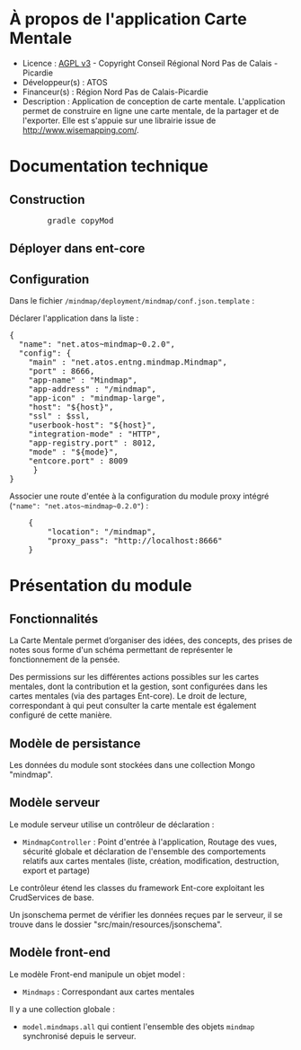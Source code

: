 # À propos de l'application Carte Mentale

* Licence : [AGPL v3](http://www.gnu.org/licenses/agpl.txt) - Copyright Conseil Régional Nord Pas de Calais - Picardie
* Développeur(s) : ATOS
* Financeur(s) : Région Nord Pas de Calais-Picardie
* Description : Application de conception de carte mentale. L'application permet de construire en ligne une carte mentale, de la partager et de l'exporter. Elle est s'appuie sur une librairie issue de  http://www.wisemapping.com/.

# Documentation technique

## Construction

<pre>
		gradle copyMod
</pre>

## Déployer dans ent-core


## Configuration

Dans le fichier `/mindmap/deployment/mindmap/conf.json.template` :

Déclarer l'application dans la liste :
<pre>
{
  "name": "net.atos~mindmap~0.2.0",
  "config": {
    "main" : "net.atos.entng.mindmap.Mindmap",
    "port" : 8666,
    "app-name" : "Mindmap",
    "app-address" : "/mindmap",
    "app-icon" : "mindmap-large",
    "host": "${host}",
    "ssl" : $ssl,
    "userbook-host": "${host}",
    "integration-mode" : "HTTP",
    "app-registry.port" : 8012,
    "mode" : "${mode}",
    "entcore.port" : 8009
     }
}
</pre>

Associer une route d'entée à la configuration du module proxy intégré (`"name": "net.atos~mindmap~0.2.0"`) :
<pre>
	{
		"location": "/mindmap",
		"proxy_pass": "http://localhost:8666"
	}
</pre>

# Présentation du module

## Fonctionnalités

La Carte Mentale permet d’organiser des idées, des concepts, des prises de notes sous forme d'un schéma permettant de représenter le fonctionnement de la pensée.

Des permissions sur les différentes actions possibles sur les cartes mentales, dont la contribution et la gestion, sont configurées dans les cartes mentales (via des partages Ent-core).
Le droit de lecture, correspondant à qui peut consulter la carte mentale est également configuré de cette manière.

## Modèle de persistance

Les données du module sont stockées dans une collection Mongo "mindmap".

## Modèle serveur

Le module serveur utilise un contrôleur de déclaration :

* `MindmapController` : Point d'entrée à l'application, Routage des vues, sécurité globale et déclaration de l'ensemble des comportements relatifs aux cartes mentales (liste, création, modification, destruction, export et partage)

Le contrôleur étend les classes du framework Ent-core exploitant les CrudServices de base.

Un jsonschema permet de vérifier les données reçues par le serveur, il se trouve dans le dossier "src/main/resources/jsonschema".

## Modèle front-end

Le modèle Front-end manipule un objet model :

* `Mindmaps` : Correspondant aux cartes mentales

Il y a une collection globale :

* `model.mindmaps.all` qui contient l'ensemble des objets `mindmap` synchronisé depuis le serveur.
